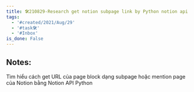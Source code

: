 ```yaml
---
title: 🛠️210829-Research get notion subpage link by Python notion api
tags:
  - '#created/2021/Aug/29'
  - '#task🛠️'
  - '#Inbox'
is_done: False
---
```


## Notes:
Tìm hiểu cách get URL của page block dạng subpage hoặc mention page của Notion bằng Notion API Python